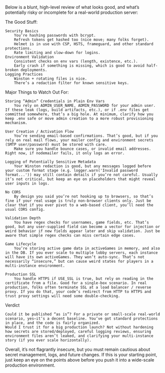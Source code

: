 Below is a blunt, high-level review of what looks good, and what’s potentially risky or incomplete for a real-world production server:

The Good Stuff:

    Security Basics
        You’re hashing passwords with bcrypt.
        Refresh tokens get hashed too (nice move; many folks forget).
        Helmet is in use with CSP, HSTS, frameguard, and other standard protections.
        Rate limiting and slow-down for logins.
    Environment Validation
        Consistent checks on env vars (length, existence, etc.).
        Early crash if something is missing, which is good to avoid half-broken deployments.
    Logging Practices
        Winston + rotating files is nice.
        There’s a redaction filter for known sensitive keys.

Major Things to Watch Out For:

    Storing “Admin” Credentials in Plain Env Vars
        You rely on ADMIN_USER_NAME, ADMIN_PASSWORD for your admin user. If these leak (logs, build artifacts, etc.), or if .env files get committed somewhere, that’s a big hole. At minimum, clarify how you keep .env safe or move admin creation to a more robust provisioning mechanism.

    User Creation / Activation Flow
        You’re sending email-based confirmations. That’s good, but if you rely on real mail flows, your mailer config and environment secrets (SMTP user/password) must be stored with care.
        Make sure you handle bounce cases, or invalid email addresses. Right now, if nodemailer fails, it only logs an error.

    Logging of Potentially Sensitive Metadata
        Your Winston redaction is good, but any messages logged before your custom format stage (e.g. logger.warn('Invalid password format...')) may still contain details if you’re not careful. Usually it’s not critical, but keep an eye on placeholders that might reveal user inputs in logs.

    No CORS
        By design you said you’re not hooking up to browsers, so that’s fine if your real usage is truly non-browser clients only. Just be clear that if you ever pivot to a web-based client, you’ll need the usual CORS config.

    Validation Depth
        You have regex checks for usernames, game fields, etc. That’s good, but any user-supplied field can become a vector for injection or weird behavior if new fields appear later and skip validation. Just be aware that simple regex checks can miss certain edge cases.

    Game Lifecycle
        You’re storing active game data in activeGames in memory, and also in the DB. If you ever scale to multiple lobby servers, each instance will have its own activeGames. They won’t auto-sync. That’s not necessarily “insecure,” but can cause weird states for players in a multi-instance environment.

    Production SSL
        You handle HTTPS if USE_SSL is true, but rely on reading in the certificate from a file. Good for a single-box scenario. In real production, folks often terminate SSL at a load balancer / reverse proxy. If you do that, your code’s redirect from HTTP to HTTPS and trust proxy settings will need some double-checking.

Verdict

    Could it be published “as is”? For a private or small-scale real-world scenario, yes—it’s a decent baseline. You’ve got standard protections in place, and the code is fairly organized.
    Would I trust it for a big production launch? Not without hardening how secrets are stored/deployed, careful logging reviews, ensuring environment files aren’t leaked, and clarifying your multi-instance story (if you ever scale horizontally).

Overall, it’s not flagrantly insecure, but you must remain cautious about secret management, logs, and future changes. If this is your starting point, just keep an eye on the points above before you push it into a wide-scale production environment.
